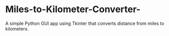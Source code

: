 # Miles-to-Kilometer-Converter-
A simple Python GUI app using Tkinter that converts distance from miles to kilometers.
